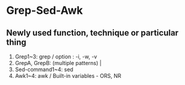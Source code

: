 # Grep-Sed-Awk

## Newly used function, technique or particular thing  
1. Grep1~3: grep / option : -i, -w, -v  
2. GrepA, GrepB: (multiple patterns) \|  
3. Sed-command1~4: sed  
4. Awk1~4: awk / Built-in variables - ORS, NR  
